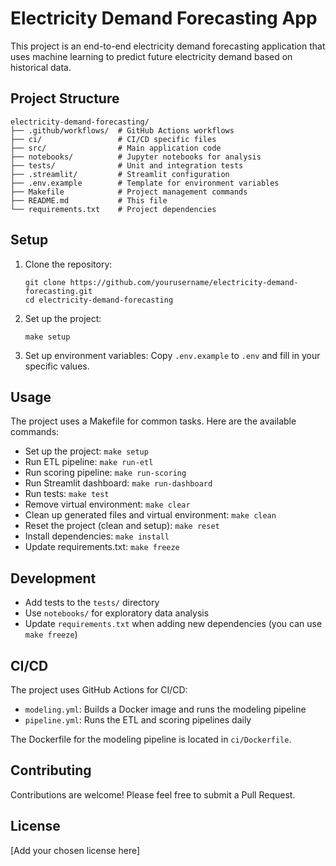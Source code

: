 # Electricity Demand Forecasting App

This project is an end-to-end electricity demand forecasting application that uses machine learning to predict future electricity demand based on historical data.

## Project Structure

```
electricity-demand-forecasting/
├── .github/workflows/  # GitHub Actions workflows
├── ci/                 # CI/CD specific files
├── src/                # Main application code
├── notebooks/          # Jupyter notebooks for analysis
├── tests/              # Unit and integration tests
├── .streamlit/         # Streamlit configuration
├── .env.example        # Template for environment variables
├── Makefile            # Project management commands
├── README.md           # This file
└── requirements.txt    # Project dependencies
```

## Setup

1. Clone the repository:
   ```
   git clone https://github.com/yourusername/electricity-demand-forecasting.git
   cd electricity-demand-forecasting
   ```

2. Set up the project:
   ```
   make setup
   ```

3. Set up environment variables:
   Copy `.env.example` to `.env` and fill in your specific values.

## Usage

The project uses a Makefile for common tasks. Here are the available commands:

- Set up the project: `make setup`
- Run ETL pipeline: `make run-etl`
- Run scoring pipeline: `make run-scoring`
- Run Streamlit dashboard: `make run-dashboard`
- Run tests: `make test`
- Remove virtual environment: `make clear`
- Clean up generated files and virtual environment: `make clean`
- Reset the project (clean and setup): `make reset`
- Install dependencies: `make install`
- Update requirements.txt: `make freeze`

## Development

- Add tests to the `tests/` directory
- Use `notebooks/` for exploratory data analysis
- Update `requirements.txt` when adding new dependencies (you can use `make freeze`)

## CI/CD

The project uses GitHub Actions for CI/CD:

- `modeling.yml`: Builds a Docker image and runs the modeling pipeline
- `pipeline.yml`: Runs the ETL and scoring pipelines daily

The Dockerfile for the modeling pipeline is located in `ci/Dockerfile`.

## Contributing

Contributions are welcome! Please feel free to submit a Pull Request.

## License

[Add your chosen license here]
